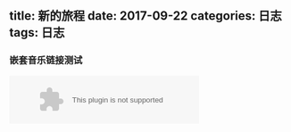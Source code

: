 title: 新的旅程
date: 2017-09-22
categories: 日志
tags: 日志
---


<!--### 为了明天更美好，要一起好好努力了
- 上小可爱:
<div>
    <img src="/img/zmt_1.jpg" />
</div>
- [❤️](/img/zmt_1.jpg)
- [️️️❤️](/img/zmt_2.jpg)
- [❤️](/img/zmt_3.jpg)
- [❤️](/img/zmt_4.jpg)
### 真好-->
### 嵌套音乐链接测试


<!--<iframe frameborder="no" border="0" marginwidth="0" marginheight="0" width=330 height=86 src="//music.163.com/outchain/player?type=2&id=418990139&auto=1&height=66"></iframe>-->

<embed src="//music.163.com/style/swf/widget.swf?sid=418990139&type=2&auto=1&width=320&height=66" width="340" height="86"  allowNetworking="all"></embed>
<!--<iframe frameborder="no" border="0" marginwidth="0" marginheight="0" width="50%" height="auto" src="//music.163.com/outchain/player?type=2&id=504208674&auto=0&height=66"></iframe>-->